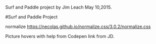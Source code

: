 
Surf and Paddle project by Jim Leach May 10,2015.

#Surf and Paddle Project

normalize https://necolas.github.io/normalize.css/3.0.2/normalize.css

Picture hovers with help from Codepen link from JD.
